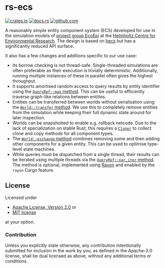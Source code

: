 # rs-ecs

[![crates.io](https://img.shields.io/crates/v/rs-ecs.svg)](https://crates.io/crates/rs-ecs)
[![docs.rs](https://docs.rs/rs-ecs/badge.svg)](https://docs.rs/rs-ecs)
[![github.com](https://github.com/adamreichold/rs-ecs/actions/workflows/test.yaml/badge.svg)](https://github.com/adamreichold/rs-ecs/actions/workflows/test.yaml)

A reasonably simple entity component system (ECS) developed for use in the simulation models of [project group EcoEpi](https://ecoepi.eu/) at the [Helmholtz Centre for Environmental Research](https://www.ufz.de/). The design is based on [hecs](https://github.com/Ralith/hecs) but has a significantly reduced API surface.

It also has a few changes and additions specific to our use case:

* Its borrow checking is not thread-safe. Single-threaded simulations are often preferable as their execution is trivially deterministic. Additionally, running multiple instances of these in parallel often gives the highest throughput.
* It supports amortised random access to query results by entity identifier using the [`QueryRef::map` method](https://docs.rs/rs-ecs/*/rs_ecs/struct.QueryRef.html#method.map). This can be useful to efficiently traverse graph-like relations between entities.
* Entities can be transferred between worlds without serialisation using the [`World::transfer` method](https://docs.rs/rs-ecs/*/rs_ecs/struct.World.html#method.transfer). We use this to completely remove entities from the simulation while keeping their full dynamic state around for later inspection.
* Worlds can be snapshotted to enable e.g. rollback netcode. Due to the lack of specialization on stable Rust, this requires a [`Cloner`](https://docs.rs/rs-ecs/*/rs_ecs/struct.Cloner.html) to collect clone and copy methods for all component types.
* The [`World::exchange` method](https://docs.rs/rs-ecs/*/rs_ecs/struct.World.html#method.exchange) combines removing some and then adding other components for a given entity. This can be used to optimise type-level state machines.
* While queries must be dispatched from a single thread, their results can be iterated using multiple threads via the [`QueryRef::par_iter` method](https://docs.rs/rs-ecs/*/rs_ecs/struct.QueryRef.html#method.par_iter). The method is optional, implemented using [Rayon](https://github.com/rayon-rs/rayon) and enabled by the `rayon` Cargo feature.

## License

Licensed under

 * [Apache License, Version 2.0](LICENSE-APACHE) or
 * [MIT license](LICENSE-MIT)

at your option.

### Contribution

Unless you explicitly state otherwise, any contribution intentionally submitted for inclusion in the work by you, as defined in the Apache-2.0 license, shall be dual licensed as above, without any additional terms or conditions.

